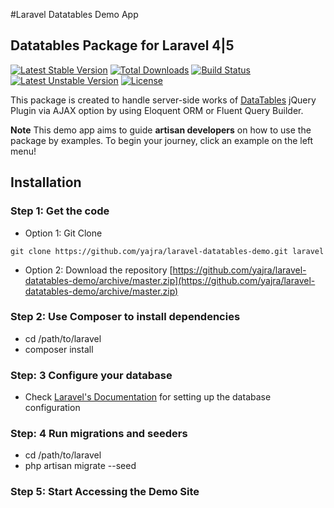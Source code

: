 #Laravel Datatables Demo App

## Datatables Package for Laravel 4|5

[![Latest Stable Version](https://poser.pugx.org/yajra/laravel-datatables-oracle/v/stable.png)](https://packagist.org/packages/yajra/laravel-datatables-oracle)
[![Total Downloads](https://poser.pugx.org/yajra/laravel-datatables-oracle/downloads.png)](https://packagist.org/packages/yajra/laravel-datatables-oracle)
[![Build Status](https://travis-ci.org/yajra/laravel-datatables-oracle.png?branch=master)](https://travis-ci.org/yajra/laravel-datatables-oracle)
[![Latest Unstable Version](https://poser.pugx.org/yajra/laravel-datatables-oracle/v/unstable.svg)](https://packagist.org/packages/yajra/laravel-datatables-oracle)
[![License](https://poser.pugx.org/yajra/laravel-datatables-oracle/license.svg)](https://packagist.org/packages/yajra/laravel-datatables-oracle)

This package is created to handle server-side works of [DataTables](http://datatables.net/) jQuery Plugin via AJAX option by using Eloquent ORM or Fluent Query Builder.

**Note** This demo app aims to guide **artisan developers** on how to use the package by examples. To begin your journey, click an example on the left menu!

## Installation

### Step 1: Get the code
- Option 1: Git Clone
```shell
git clone https://github.com/yajra/laravel-datatables-demo.git laravel
```
- Option 2: Download the repository [https://github.com/yajra/laravel-datatables-demo/archive/master.zip](https://github.com/yajra/laravel-datatables-demo/archive/master.zip)

### Step 2: Use Composer to install dependencies
- cd /path/to/laravel
- composer install

### Step: 3 Configure your database
- Check [Laravel's Documentation](http://laravel.com/docs/5.0/configuration) for setting up the database configuration

### Step: 4 Run migrations and seeders
- cd /path/to/laravel
- php artisan migrate --seed

### Step 5: Start Accessing the Demo Site
